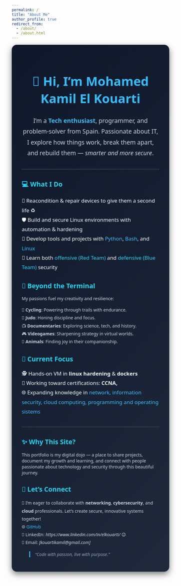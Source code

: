 ```yaml
---
permalink: /
title: "About Me"
author_profile: true
redirect_from: 
  - /about/
  - /about.html
---
```


<div style="background: linear-gradient(135deg, #0f172a, #1e293b); color: #f8fafc; padding: 2rem; border-radius: 1rem; box-shadow: 0 8px 20px rgba(0,0,0,0.5); font-family: 'Segoe UI', sans-serif;">

<h1 style="color:#38bdf8; font-size:2.5rem; font-weight:700; text-align:center;">👋 Hi, I’m Mohamed Kamil El Kouarti</h1>

<p style="font-size:1.2rem; line-height:1.8; text-align:center; color:#cbd5e1;">
I’m a <strong style="color:#38bdf8;"> Tech enthusiast</strong>, programmer, and problem-solver from Spain.  
Passionate about IT, I explore how things work, break them apart, and rebuild them — <em>smarter and more secure</em>.
</p>

<hr style="border: 1px solid #334155; margin: 2rem 0;">

<h2 style="color:#22d3ee;">💻 What I Do</h2>
<ul style="list-style-type: none; padding: 0; font-size:1.05rem; line-height:1.8;">
  <li>🔧 Reacondition & repair devices to give them a second life ♻️</li>
  <li>🛡️ Build and secure Linux environments with automation & hardening</li>
  <li>🐍 Develop tools and projects with <span style="color:#38bdf8;">Python</span>, <span style="color:#38bdf8;">Bash</span>, and <span style="color:#38bdf8;">Linux</span></li>
  <li>🎯 Learn both <span style="color:#22d3ee;">offensive (Red Team)</span> and <span style="color:#22d3ee;">defensive (Blue Team)</span> security</li>
</ul>

<h2 style="color:#22d3ee;">📂 Beyond the Terminal</h2>
<p style="color:#cbd5e1;">My passions fuel my creativity and resilience:</p>
<ul style="color:#cbd5e1; list-style-type:none; padding-left:0; line-height:1.8;">
  <li>🚴 <strong>Cycling</strong>: Powering through trails with endurance.</li>
  <li>🥋 <strong>Judo</strong>: Honing discipline and focus.</li>
  <li>📺 <strong>Documentaries</strong>: Exploring science, tech, and history.</li>
  <li>🎮 <strong>Videogames</strong>: Sharpening strategy in virtual worlds.</li>
  <li>🐾 <strong>Animals</strong>: Finding joy in their companionship.</li>
</ul>

<h2 style="color:#22d3ee;">🚀 Current Focus</h2>
<ul style="list-style-type: none; padding: 0; font-size:1.05rem; line-height:1.8;">
  <li>🕵️ Hands-on VM in <strong>linux hardening</strong> & <strong>dockers</strong></li>
  <li>📜 Working toward certifications: <strong>CCNA, </strong></li>
  <li>🌐 Expanding knowledge in <span style="color:#38bdf8;">network, information security, cloud computing, programming and operating sistems</span></li>
</ul>

<hr style="border: 1px solid #334155; margin: 2rem 0;">

<h2 style="color:#22d3ee;">✨ Why This Site?</h2>
<p style="color:#cbd5e1;">This portfolio is my digital dojo — a place to share projects, document my growth and learning, and connect with people passionate about technology and security through this beautiful journey.</p>

<h2 style="color:#22d3ee;">🤝 Let’s Connect</h2>
<ul style="color:#cbd5e1; list-style-type:none; padding-left:0; line-height:1.8;">
  <li>🤝 I’m eager to collaborate with <strong>networking</strong>, <strong>cybersecurity</strong>, and <strong>cloud</strong> professionals. Let’s create secure, innovative systems together!</li>
  <li>🌐 <a href="https://github.com/MohamedKamil-hub" style="color:#38bdf8; text-decoration:none;">GitHub</a></li>
  <li>💼 LinkedIn: <em>https://www.linkedin.com/in/elkouarti/</em> 😉</li>
  <li>📧 Email: <em>[kouartikamil@gmail.com]</em></li>
</ul>

<blockquote style="color:#94a3b8; font-style:italic; border-left:3px solid #38bdf8; padding-left:1rem; margin-top:1rem;">
“Code with passion, live with purpose.”
</blockquote>

</div>





